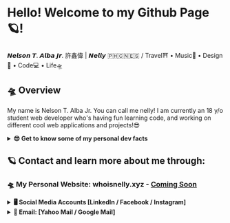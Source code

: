 # Hello! Welcome to my Github Page 🪐!
𝙉𝙚𝙡𝙨𝙤𝙣 𝙏. 𝘼𝙡𝙗𝙖 𝙅𝙧. 許鑫偉 | 𝙉𝙚𝙡𝙡𝙮 🇵🇭🇨🇳🇪🇸 / Travel⛩ • Music🎹 • Design🎨 • Code💻 • Life🛸

## 🛸 Overview
My name is Nelson T. Alba Jr. You can call me nelly! I am currently an 18 y/o student web developer who's having fun learning code, and working on different cool web applications and projects!😎

<details>
  <summary><strong>😎 Get to know some of my personal dev facts</strong></summary>
  
  ### 💻 My Dev Language Preference:
  
  ```
  Current Favourite Programming Language: Python🐍
  ```
  
  ```
  My Ranking for dev languages (based on my current skillset and preference):
  1. Python
  2. Javascript (Node.Js)
  3. PHP
  4. Ruby on Rails
  ```
  
  ### 💻 My Dev skill-set list:
  ```
  Python, PHP, Node.Js, Ruby, Django, Flask, React.js, Angular.js, Express.js, Laravel, Ruby on Rails, Cactus, Gatsby, Hugo, Google Cloud Platform, Amazon Web Services, Heroku, Netlify, HTML, CSS, Bootstrap, Sass, Javascript, JQuery ... 
  ``` 
</details>


## 🪐 Contact and learn more about me through:
### 🛸 My Personal Website: whoisnelly.xyz - [Coming Soon](#)
<details>
  <summary><strong>🖥️ Social Media Accounts [LinkedIn / Facebook / Instagram]</strong></summary>
 
  1. [linkedin.com/in/whoisnelly](https://www.linkedin.com/in/whoisnelly) - **LinkedIn** 
  2. [facebook.com/nelson.albajr](https://www.facebook.com/nelson.albajr) - **Facebook** 
  3. [instagram.com/who_is_nelly](https://www.instagram.com/who_is_nelly/) - **Instagram**
  
</details>
 
<details>
  <summary><strong>📮 Email: [Yahoo Mail / Google Mail] </strong></summary>
  
  1. [nelsonalbajr@yahoo.com](nelsonalbajr@yahoo.com) - **Yahoo Mail**
  2. [nb3.321132@gmail.com](nb3.321132@gmail.com) - **Google Mail** 
  
</details>
